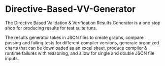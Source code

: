 # Directive-Based-VV-Generator
The Directive Based Validation & Verification Results Generator is a one stop shop for producing results for test suite runs. 

The results generator takes in JSON files to create graphs, compare passing and failing tests for different compiler versions, generate organized charts that can be downloaded as an excel sheet, produce compiler & runtime failures with reasoning, and allow for single and double JSON file inputs.
